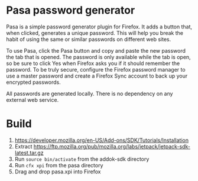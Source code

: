 Pasa password generator
=======================

Pasa is a simple password generator plugin for Firefox. It adds a button that,
when clicked, generates a unique password. This will help you break the habit
of using the same or similar passwords on different web sites.

To use Pasa, click the Pasa button and copy and paste the new password the tab
that is opened. The password is only available while the tab is open, so be sure
to click Yes when Firefox asks you if it should remember the password. To be
truly secure, configure the Firefox password manager to use a master password
and create a Firefox Sync account to back up your encrypted passwords.

All passwords are generated locally. There is no dependency on any external web
service.

Build
=====
1. https://developer.mozilla.org/en-US/Add-ons/SDK/Tutorials/Installation
2. Extract https://ftp.mozilla.org/pub/mozilla.org/labs/jetpack/jetpack-sdk-latest.tar.gz
3. Run `source bin/activate` from the addok-sdk directory
4. Run `cfx xpi` from the pasa directory
5. Drag and drop pasa.xpi into Firefox

